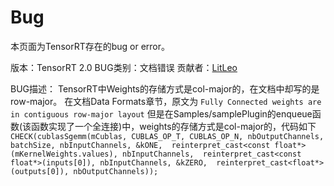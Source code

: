 # Bug
本页面为TensorRT存在的bug or error。

版本：TensorRT 2.0
BUG类别：文档错误
贡献者：[LitLeo][1]

BUG描述：
TensorRT中Weights的存储方式是col-major的，在文档中却写的是row-major。
在文档Data Formats章节，原文为
`Fully Connected weights are in contiguous row-major layout`
但是在Samples/samplePlugin的enqueue函数(该函数实现了一个全连接)中，weights的存储方式是col-major的，代码如下
`
CHECK(cublasSgemm(mCublas, CUBLAS_OP_T, CUBLAS_OP_N, nbOutputChannels, batchSize, nbInputChannels, &kONE, 
                reinterpret_cast<const float*>(mKernelWeights.values), nbInputChannels, 
                reinterpret_cast<const float*>(inputs[0]), nbInputChannels, &kZERO, 
                reinterpret_cast<float*>(outputs[0]), nbOutputChannels));
`


  [1]: https://github.com/LitLeo
